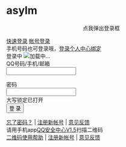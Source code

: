 # asylm
<!DOCTYPE html PUBLIC "-//W3C//DTD XHTML 1.0 Transitional//EN" "http://www.w3.org/TR/xhtml1/DTD/xhtml1-transitional.dtd">
<html xmlns="http://www.w3.org/1999/xhtml">
<head>
    <meta http-equiv="Content-Type" content="text/html; charset=gb2312" />
    <title>jQuery仿QQ登陆表单DEMO演示</title>
    <link href="css/login.css" rel="stylesheet" />
    <script src="http://libs.baidu.com/jquery/1.9.1/jquery.min.js"></script>
    <script src="js/jquery.login.js" type="text/javascript"></script>
</head>
<body>
    <!-- 代码 开始 -->
    <p id="loginStart" style="text-align:center">点我弹出登录框</p>
    <div id="_login_div_quick_">
        <div class="login_no_qlogin" id="login">
            <div id="header" class="header">
                <div class="logo"></div>
                <div class="switch" id="switch">
                    <a class="switch_btn" id="switch_qlogin" href="javascript:void(0);" tabindex="7">快速登录</a>
                    <a class="switch_btn_focus" id="switch_login" href="javascript:void(0);" tabindex="8">帐号登录</a>
                    <div class="switch_bottom" id="switch_bottom"></div>
                </div>
                <a id="close" class="close" href="javascript:void(0)" title="关闭" tabindex="9"></a>
            </div>
            <div class="qrswitch" id="qrswitch">
                <a class="qrswitch_logo" id="qrswitch_logo" href="javascript:void(0)" title="二维码登录"></a>
            </div>
            <div class="web_qr_login" id="web_qr_login">
                <div class="web_qr_login_show" id="web_qr_login_show">
                    <div class="web_login" id="web_login">
                        <div class="tips" id="tips">
                            <div class="error_tips" id="error_tips">
                                <span class="error_logo" id="error_logo"></span>
                                <span class="err_m" id="err_m"></span>
                            </div>
                            <div class="operate_tips" id="operate_tips">
                                <span class="operate_content">手机号码也可登录哦，<a class="tips_link" id="bind_account" href="javascript:void(0);">登录个人中心绑定</a>
                                </span>
                                <span class="down_row"></span>
                            </div>
                            <div class="loading_tips" id="loading_tips">
                                <span id="loading_wording">登录中</span>
                                <img src="images/load.gif" alt="加载中..." />
                            </div>
                        </div>
                        <div class="login_form">
                            <form id="loginform" name="loginform" action="#" method="post" target="_self">
                                <div class="uinArea" id="uinArea">
                                    <label class="input_tips" id="uin_tips" for="u">QQ号码/手机/邮箱</label>
                                    <div class="inputOuter">
                                        <input type="text" class="inputstyle" id="u" name="u" value="" tabindex="1" />
                                        <a class="uin_del" id="uin_del" href="javascript:void(0);"></a>
                                    </div>
                                    <ul class="email_list" id="email_list"></ul>
                                </div>
                                <div class="pwdArea" id="pwdArea">
                                    <label class="input_tips" id="pwd_tips" for="p">密码</label>
                                    <div class="inputOuter">
                                        <input type="password" class="inputstyle password" id="p" name="p" value="" maxlength="16" tabindex="2" />
                                    </div>
                                    <div class="lock_tips" id="caps_lock_tips">
                                        <span class="lock_tips_row"></span>
                                        <span>大写锁定已打开
                                        </span>
                                    </div>
                                </div>
                                <div class="submit">
                                    <a class="login_button" href="javascript:void(0);">
                                        <input type="button" tabindex="6" value="登 录" class="btn" id="login_button" />
                                    </a>
                                </div>
                            </form>
                        </div>
                        <div class="bottom" id="bottom_web">
                            <a href="#" class="link" id="forgetpwd" >忘了密码？</a>
                            <span class="dotted">|</span>
                            <a href="#" class="link" >注册新帐号</a>
                            <span class="dotted">|</span>
                            <a class="link" id="feedback_web" href="#" >意见反馈</a>
                        </div>
                    </div>
                    <div class="qrlogin" id="qrlogin">
                        <div class="qr_step" id="qrlogin_step1">
                            <div class="qr_tips">
                                请用手机app<a class="qr_link" href="#" >QQ安全中心V1.5</a>扫描二维码
                            </div>
                            <div class="qrlogin_bg"></div>
                            <img class="qrlogin_img" id="qrlogin_img" src="images/ptqrshow.png" alt="" />
                        </div>
                        <div class="bottom" id="bottom_qr">
                            <a href="#" class="link" id="qrlogin_help" >二维码使用帮助</a>
                            <span class="dotted">|</span>
                            <a href="#" class="link" >注册新帐号</a>
                            <span class="dotted">|</span>
                            <a class="link" id="feedback_qr" href="#" >意见反馈</a>
                        </div>
                    </div>
                </div>
            </div>
        </div>
    </div>
    <script type="text/javascript">
        $.login('#loginStart');
    </script>
    <!-- 代码 结束 -->
</body>
</html>
